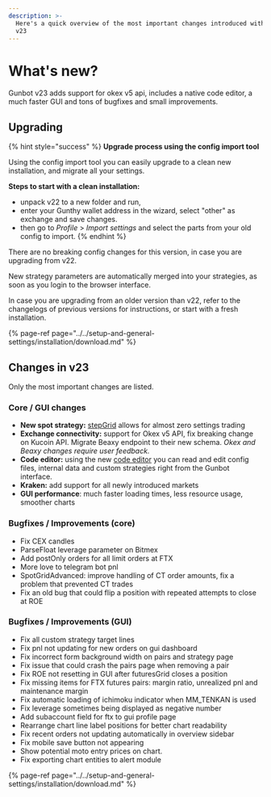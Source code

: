 ```yaml
---
description: >-
  Here's a quick overview of the most important changes introduced with Gunbot
  v23
---
```


# What's new?

Gunbot v23 adds support for okex v5 api, includes a native code editor, a much faster GUI and tons of bugfixes and small improvements.

## **Upgrading**

{% hint style="success" %}
**Upgrade process using the config import tool**

Using the config import tool you can easily upgrade to a clean new installation, and migrate all your settings.

**Steps to start with a clean installation:**   
- unpack v22 to a new folder and run,   
- enter your Gunthy wallet address in the wizard, select "other" as exchange and save changes.   
- then go to _Profile_ &gt; _Import settings_ and select the parts from your old config to import.
{% endhint %}

There are no breaking config changes for this version, in case you are upgrading from v22.

New strategy parameters are automatically merged into your strategies, as soon as you login to the browser interface.

In case you are upgrading from an older version than v22, refer to the changelogs of previous versions for instructions, or start with a fresh installation.

{% page-ref page="../../setup-and-general-settings/installation/download.md" %}

## Changes in v23

Only the most important changes are listed.

### Core / GUI changes

* **New spot strategy:** [stepGrid](https://wiki.gunthy.org/trading-strategy-options/regular-strategies-spot-trading/stepgrid) allows for almost zero settings trading
* **Exchange connectivity:** support for Okex v5 API, fix breaking change on Kucoin API. Migrate Beaxy endpoint to their new schema. _Okex and Beaxy changes require user feedback._
* **Code editor:** using the new [code editor](../../how-to-work-with-gunbot/extras/code-editor.md) you can read and edit config files, internal data and custom strategies right from the Gunbot interface. 
* **Kraken:** add support for all newly introduced markets
* **GUI performance**: much faster loading times, less resource usage, smoother charts



### **Bugfixes / Improvements \(core\)**

* Fix CEX candles
* ParseFloat leverage parameter on Bitmex
* Add postOnly orders for all limit orders at FTX
* More love to telegram bot pnl
* SpotGridAdvanced: improve handling of CT order amounts, fix a problem that prevented CT trades
* Fix an old bug that could flip a position with repeated attempts to close at ROE

### **Bugfixes / Improvements  \(GUI\)**

* Fix all custom strategy target lines
* Fix pnl not updating for new orders on gui dashboard
* Fix incorrect form background width on pairs and strategy page
* Fix issue that could crash the pairs page when removing a pair
* Fix ROE not resetting in GUI after futuresGrid closes a position
* Fix missing items for FTX futures pairs: margin ratio, unrealized pnl and maintenance margin
* Fix automatic loading of ichimoku indicator when MM\_TENKAN is used
* Fix leverage sometimes being displayed as negative number 
* Add subaccount field for ftx to gui profile page
* Rearrange chart line label positions for better chart readability
* Fix recent orders not updating automatically in overview sidebar
* Fix mobile save button not appearing
* Show potential moto entry prices on chart. 
* Fix exporting chart entities to alert module



{% page-ref page="../../setup-and-general-settings/installation/download.md" %}

